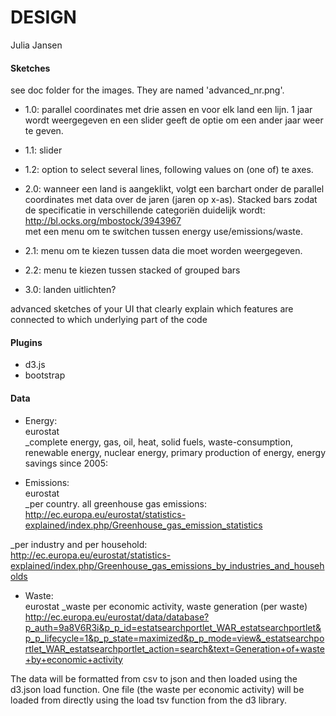 # DESIGN
Julia Jansen

#### Sketches  
see doc folder for the images. They are named 'advanced_nr.png'.
- 1.0: parallel coordinates met drie assen en voor elk land een lijn. 1 jaar wordt weergegeven en een slider geeft de optie om een ander jaar weer te geven. 
- 1.1: slider
- 1.2: option to select several lines, following values on (one of) te axes.  

- 2.0: wanneer een land is aangeklikt, volgt een barchart onder de parallel coordinates met data over de jaren (jaren op x-as). Stacked bars zodat de specificatie in verschillende categoriën duidelijk wordt:  
http://bl.ocks.org/mbostock/3943967  
met een menu om te switchen tussen energy use/emissions/waste.  
- 2.1: menu om te kiezen tussen data die moet worden weergegeven.
- 2.2: menu te kiezen tussen stacked of grouped bars

- 3.0: landen uitlichten?

advanced sketches of your UI that clearly explain which features are connected to which underlying part of the code

#### Plugins
* d3.js
* bootstrap

#### Data
* Energy:  
eurostat   
_complete energy, gas, oil, heat, solid fuels, waste-consumption, renewable energy, nuclear energy, primary production of energy, energy savings since 2005:  

* Emissions:  
eurostat  
_per country. all greenhouse gas emissions:  
http://ec.europa.eu/eurostat/statistics-explained/index.php/Greenhouse_gas_emission_statistics

_per industry and per household:  
http://ec.europa.eu/eurostat/statistics-explained/index.php/Greenhouse_gas_emissions_by_industries_and_households

* Waste:  
eurostat
_waste per economic activity, waste generation (per waste)  
http://ec.europa.eu/eurostat/data/database?p_auth=9a8V6R3i&p_p_id=estatsearchportlet_WAR_estatsearchportlet&p_p_lifecycle=1&p_p_state=maximized&p_p_mode=view&_estatsearchportlet_WAR_estatsearchportlet_action=search&text=Generation+of+waste+by+economic+activity

The data will be formatted from csv to json and then loaded using the d3.json load function. One file (the waste per economic activity) will be loaded from directly using the load tsv function from the d3 library.  
